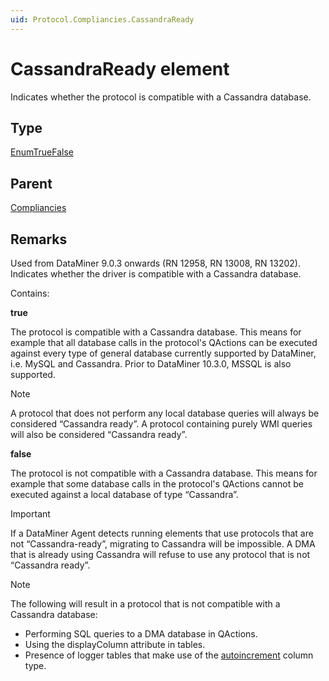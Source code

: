```yaml
---
uid: Protocol.Compliancies.CassandraReady
---
```


# CassandraReady element

Indicates whether the protocol is compatible with a Cassandra database.

## Type

[EnumTrueFalse](xref:Protocol-EnumTrueFalse)

## Parent

[Compliancies](xref:Protocol.Compliancies)

## Remarks

Used from DataMiner 9.0.3 onwards (RN 12958, RN 13008, RN 13202). Indicates whether the driver is compatible with a Cassandra database.

Contains:

**true**

The protocol is compatible with a Cassandra database. This means for example that all database calls in the protocol's QActions can be executed against every type of general database currently supported by DataMiner, i.e. MySQL and Cassandra. Prior to DataMiner 10.3.0, MSSQL is also supported.

> [!NOTE]
> A protocol that does not perform any local database queries will always be considered “Cassandra ready”. A protocol containing purely WMI queries will also be considered “Cassandra ready”.

**false**

The protocol is not compatible with a Cassandra database. This means for example that some database calls in the protocol's QActions cannot be executed against a local database of type “Cassandra”.

> [!IMPORTANT]
> If a DataMiner Agent detects running elements that use protocols that are not “Cassandra-ready”, migrating to Cassandra will be impossible. A DMA that is already using Cassandra will refuse to use any protocol that is not “Cassandra ready”.

> [!NOTE]
>
> The following will result in a protocol that is not compatible with a Cassandra database:
>
> - Performing SQL queries to a DMA database in QActions.
> - Using the displayColumn attribute in tables.
> - Presence of logger tables that make use of the [autoincrement](xref:Protocol.Params.Param.ArrayOptions.ColumnOption-type#autoincrement) column type.
